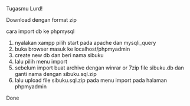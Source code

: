 Tugasmu Lurd!

Download dengan format zip

cara import db ke phpmysql
1. nyalakan xampp pilih start pada apache dan mysqli_query
2. buka browser masuk ke localhost/phpmyadmin
3. create new db dan beri nama sibuku
4. lalu pilih menu import
5. sebelum import  buat archive dengan winrar or 7zip file sibuku.db dan ganti nama dengan sibuku.sql.zip
6. lalu upload file sibuku.sql.zip pada menu import pada halaman phpmyadmin

Done
